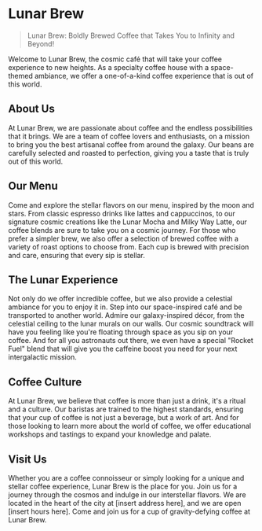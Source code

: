 # Lunar Brew

> Lunar Brew: Boldly Brewed Coffee that Takes You to Infinity and Beyond!





 
Welcome to Lunar Brew, the cosmic café that will take your coffee experience to new heights. As a specialty coffee house with a space-themed ambiance, we offer a one-of-a-kind coffee experience that is out of this world.

## About Us

At Lunar Brew, we are passionate about coffee and the endless possibilities that it brings. We are a team of coffee lovers and enthusiasts, on a mission to bring you the best artisanal coffee from around the galaxy. Our beans are carefully selected and roasted to perfection, giving you a taste that is truly out of this world.

## Our Menu

Come and explore the stellar flavors on our menu, inspired by the moon and stars. From classic espresso drinks like lattes and cappuccinos, to our signature cosmic creations like the Lunar Mocha and Milky Way Latte, our coffee blends are sure to take you on a cosmic journey. For those who prefer a simpler brew, we also offer a selection of brewed coffee with a variety of roast options to choose from. Each cup is brewed with precision and care, ensuring that every sip is stellar.

## The Lunar Experience

Not only do we offer incredible coffee, but we also provide a celestial ambiance for you to enjoy it in. Step into our space-inspired café and be transported to another world. Admire our galaxy-inspired décor, from the celestial ceiling to the lunar murals on our walls. Our cosmic soundtrack will have you feeling like you're floating through space as you sip on your coffee. And for all you astronauts out there, we even have a special "Rocket Fuel" blend that will give you the caffeine boost you need for your next intergalactic mission.

## Coffee Culture

At Lunar Brew, we believe that coffee is more than just a drink, it's a ritual and a culture. Our baristas are trained to the highest standards, ensuring that your cup of coffee is not just a beverage, but a work of art. And for those looking to learn more about the world of coffee, we offer educational workshops and tastings to expand your knowledge and palate.

## Visit Us

Whether you are a coffee connoisseur or simply looking for a unique and stellar coffee experience, Lunar Brew is the place for you. Join us for a journey through the cosmos and indulge in our interstellar flavors. We are located in the heart of the city at [insert address here], and we are open [insert hours here]. Come and join us for a cup of gravity-defying coffee at Lunar Brew.